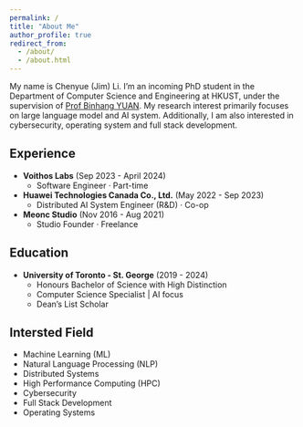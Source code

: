 ```yaml
---
permalink: /
title: "About Me"
author_profile: true
redirect_from: 
  - /about/
  - /about.html
---
```


My name is Chenyue (Jim) Li. I’m an incoming PhD student in the Department of Computer Science and Engineering at HKUST, under the supervision of [Prof Binhang YUAN](https://binhangyuan.github.io/site/). My research interest primarily focuses on large language model and AI system. Additionally, I am also interested in cybersecurity, operating system and full stack development.

Experience
-----
- **Voithos Labs** (Sep 2023 - April 2024)
    - Software Engineer · Part-time
- **Huawei Technologies Canada Co., Ltd.** (May 2022 - Sep 2023)
    - Distributed AI System Engineer (R&D) · Co-op
- **Meonc Studio** (Nov 2016 - Aug 2021)
    - Studio Founder · Freelance

Education
-----
- **University of Toronto - St. George** (2019 - 2024)
    - Honours Bachelor of Science with High Distinction
    - Computer Science Specialist \| AI focus
    - Dean’s List Scholar


Intersted Field
-----
- Machine Learning (ML)
- Natural Language Processing (NLP)
- Distributed Systems
- High Performance Computing (HPC)
- Cybersecurity
- Full Stack Development
- Operating Systems


<!-- Honors & awards
-----
- 4th place in THE Hack 2019 hackathon, Shanghai


Extracurricular Activities
-----
- Club Tech Ministers, **UTCA (**2019 - 2021)
- *Club Leader*, **Mapleavant**, Wuhan (2017 - 2018)
    - Club Co-leader **Botance Business Club**, sub-club of Mapleavant
    - Organized **the First Hubei Provincial Business Stimulation Competition 2016** and **the Second Hubei Provincial Business Stimulation Competition 2017** -->


